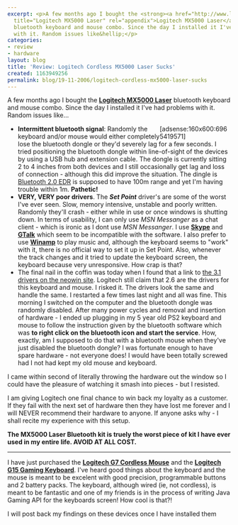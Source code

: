 ```yaml
---
excerpt: <p>A few months ago I bought the <strong><a href="http://www.logitech.com/index.cfm/products/details/GB/EN,CRID=2158,CONTENTID=10776"
  title="Logitech MX5000 Laser" rel="appendix">Logitech MX5000 Laser</a></strong>
  bluetooth keyboard and mouse combo. Since the day I installed it I've had problems
  with it. Random issues like&hellip;</p>
categories:
- review
- hardware
layout: blog
title: 'Review: Logitech Cordless MX5000 Laser Sucks'
created: 1163949256
permalink: blog/19-11-2006/logitech-cordless-mx5000-laser-sucks
---
```

<p>A few months ago I bought the <strong><a href="http://www.logitech.com/index.cfm/products/details/GB/EN,CRID=2158,CONTENTID=10776" title="Logitech MX5000 Laser" rel="appendix">Logitech MX5000 Laser</a></strong> bluetooth keyboard and mouse combo. Since the day I installed it I've had problems with it. Random issues like&hellip;</p><!--break-->
<div style="float: right; width: 160px;">[adsense:160x600:6965419571]</div>
<ul>
<li><strong>Intermittent bluetooth signal</strong>: Randomly the keyboard and/or mouse would either completely lose the bluetooth dongle or they'd severely lag for a few seconds. I tried positioning the bluetooth dongle within line-of-sight of the devices by using a USB hub and extension cable. The dongle is currently sitting 2 to 4 inches from both devices and I still occasionally get lag and loss of connection - although this did improve the situation. The dingle is <a href="http://en.wikipedia.org/wiki/Bluetooth#Bluetooth_2.0" title="Bluetooth 2.0 EDR Definition" rel="glossary">Bluetooth 2.0 EDR</a> is supposed to have 100m range and yet I'm having trouble within 1m. <strong>Pathetic!</strong></li>
<li><strong>VERY, VERY poor drivers</strong>. The <strong><em>Set Point</em></strong> driver's are some of the worst I've ever seen. Slow, memory intensive, unstable and poorly written. Randomly they'll crash - either while in use or once windows is shutting down. In terms of usability, I can only use <em>MSN Messanger</em> as a chat client - which is ironic as I dont use <em>MSN Messanger</em>. I use <a href="http://www.skype.com/" title="Skype" rel="glossary"><strong>Skype</strong></a> and <a href="http://www.google.com/talk/" rel="glossary" title="Google Talk"><strong>GTalk</strong></a> which seem to be incompatible with the software. I also prefer to use <a href="http://www.winamp.com" rel="glossary" title="Winamp"><strong>Winamp</strong></a> to play music and, although the keyboard seems to "work" with it, there is no official way to set it up in Set Point. Also, whenever the track changes and it tried to update the keyboard screen, the keyboard because very unresponsive. How crap is that?</li>
<li>The final nail in the coffin was today when I found that a link to <a href="http://www.neowin.net/index.php?act=view&id=35183" rel="appendix" title="Neowin 3.1 Setpoint Drivers page">the 3.1 drivers on the neowin site</a>. Logitech still claim that 2.6 are the drivers for this keyboard and mouse. I risked it. The drivers look the same and handle the same. I restarted a few times last night and all was fine. This morning I switched on the computer and the bluetooth dongle was randomly disabled. After many power cycles and removal and insertion of hardware - I ended up plugging in my 5 year old PS2 keyboard and mouse to follow the instruction given by the bluetooth software which was <strong>to right click on the bluetooth icon and start the service</strong>. How, exactly, am I supposed to do that with a bluetooth mouse when they've just disabled the bluetooth dongle? I was fortunate enough to have spare hardware - not everyone does! I would have been totally screwed had I not had kept my old mouse and keyboard.</li>
</ul>

<p>I came within second of literally throwing the hardware out the window so I could have the pleasure of watching it smash into pieces - but I resisted.</p>
<p>I am giving Logitech one final chance to win back my loyalty as a customer. If they fail with the next set of hardware then they have lost me forever and I will NEVER recommend their hardware to anyone. If anyone asks why - I shall recite my experience with this setup.</p>
<p><strong>The MX5000 Laser Bluetooth kit is truely the worst piece of kit I have ever used in my entire life. AVOID AT ALL COST.</strong></p>
<hr/>
<p>I have just purchased the <strong><a href="http://www.logitech.com/index.cfm/products/details/GB/EN,CRID=2135,CONTENTID=10716" rel="appendix" title="Logitech G7 Cordless Mouse">Logitech G7 Cordless Mouse</a></strong> and the <strong><a href="http://www.logitech.com/index.cfm/products/details/GB/EN,CRID=2166,CONTENTID=10717" rel="appendix" title="Logitech G15 Gaming Keyboard">Logitech G15 Gaming Keyboard</a></strong>. I've heard good things about the keyboard and the mouse is meant to be excelent with good precision, programmable buttons and 2 battery packs. The keyboard, although wired (ie, not cordless), is meant to be fantastic and one of my friends is in the process of writing  Java Gaming API for the keyboards screen! How cool is that?!</p>
<p>I will post back my findings on these devices once I have installed them</p>
